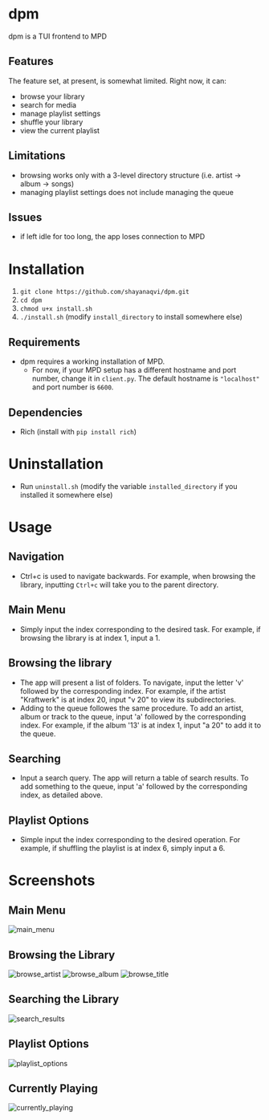 # dpm
dpm is a TUI frontend to MPD
## Features
The feature set, at present, is somewhat limited. Right now, it can:
- browse your library
- search for media
- manage playlist settings
- shuffle your library
- view the current playlist
## Limitations
- browsing works only with a 3-level directory structure (i.e. artist -> album -> songs)
- managing playlist settings does not include managing the queue
## Issues
- if left idle for too long, the app loses connection to MPD
# Installation
1. `git clone https://github.com/shayanaqvi/dpm.git`
2. `cd dpm`
3. `chmod u+x install.sh`
4. `./install.sh` (modify `install_directory` to install somewhere else)
## Requirements
- dpm requires a working installation of MPD.
  - For now, if your MPD setup has a different hostname and port number, change it in `client.py`. The default hostname is `"localhost"` and port number is `6600`. 
## Dependencies
- Rich (install with `pip install rich`)
# Uninstallation
- Run `uninstall.sh` (modify the variable `installed_directory` if you installed it somewhere else)
# Usage
## Navigation
- Ctrl+c is used to navigate backwards. For example, when browsing the library, inputting `Ctrl+c` will take you to the parent directory.
## Main Menu
- Simply input the index corresponding to the desired task. For example, if browsing the library is at index 1, input a 1. 
## Browsing the library
- The app will present a list of folders. To navigate, input the letter 'v' followed by the corresponding index. For example, if the artist "Kraftwerk" is at index 20, input "v 20" to view its subdirectories.
- Adding to the queue followes the same procedure. To add an artist, album or track to the queue, input 'a' followed by the corresponding index. For example, if the album '13' is at index 1, input "a 20" to add it to the queue.
## Searching
- Input a search query. The app will return a table of search results. To add something to the queue, input 'a' followed by the corresponding index, as detailed above.
## Playlist Options
- Simple input the index corresponding to the desired operation. For example, if shuffling the playlist is at index 6, simply input a 6.
# Screenshots
## Main Menu
![main_menu](screenshots/main_menu.png)
## Browsing the Library
![browse_artist](screenshots/browse_artist.png)
![browse_album](screenshots/browse_album.png)
![browse_title](screenshots/browse_title.png)
## Searching the Library
![search_results](screenshots/search_results.png)
## Playlist Options
![playlist_options](screenshots/playlist_options.png)
## Currently Playing
![currently_playing](screenshots/currently_playing.png)
